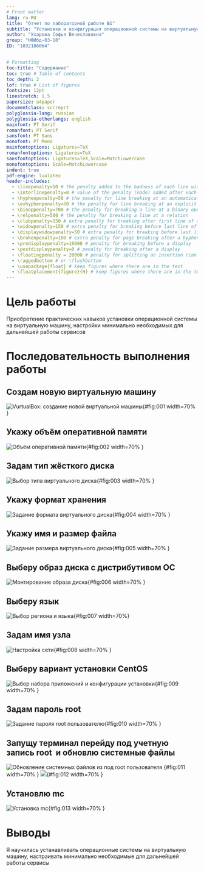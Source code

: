 ```yaml
---
# Front matter
lang: ru-RU
title: "Отчет по лабораторной работе №1"
subtitle: "Установка и конфигурация операционной системы на виртуальную машину"
author: "Ухарова Софья Вячеславовна"
group: "НФИбд-03-18"
ID: "1032186064"


# Formatting
toc-title: "Содержание"
toc: true # Table of contents
toc_depth: 2
lof: true # List of figures
fontsize: 12pt
linestretch: 1.5
papersize: a4paper
documentclass: scrreprt
polyglossia-lang: russian
polyglossia-otherlangs: english
mainfont: PT Serif
romanfont: PT Serif
sansfont: PT Sans
monofont: PT Mono
mainfontoptions: Ligatures=TeX
romanfontoptions: Ligatures=TeX
sansfontoptions: Ligatures=TeX,Scale=MatchLowercase
monofontoptions: Scale=MatchLowercase
indent: true
pdf-engine: lualatex
header-includes:
  - \linepenalty=10 # the penalty added to the badness of each line within a paragraph (no associated penalty node) Increasing the value makes tex try to have fewer lines in the paragraph.
  - \interlinepenalty=0 # value of the penalty (node) added after each line of a paragraph.
  - \hyphenpenalty=50 # the penalty for line breaking at an automatically inserted hyphen
  - \exhyphenpenalty=50 # the penalty for line breaking at an explicit hyphen
  - \binoppenalty=700 # the penalty for breaking a line at a binary operator
  - \relpenalty=500 # the penalty for breaking a line at a relation
  - \clubpenalty=150 # extra penalty for breaking after first line of a paragraph
  - \widowpenalty=150 # extra penalty for breaking before last line of a paragraph
  - \displaywidowpenalty=50 # extra penalty for breaking before last line before a display math
  - \brokenpenalty=100 # extra penalty for page breaking after a hyphenated line
  - \predisplaypenalty=10000 # penalty for breaking before a display
  - \postdisplaypenalty=0 # penalty for breaking after a display
  - \floatingpenalty = 20000 # penalty for splitting an insertion (can only be split footnote in standard LaTeX)
  - \raggedbottom # or \flushbottom
  - \usepackage{float} # keep figures where there are in the text
  - \floatplacement{figure}{H} # keep figures where there are in the text
---
```


# Цель работы

Приобретение практических навыков установки операционной системы на виртуальную машину, настройки минимально необходимых для дальнейшей работы сервисов

# Последовательность выполнения работы

## Создам новую виртуальную машину
![VurtualBox: создание новой виртуальной машины](/Users/sofaavdeeva/Desktop/иб/1/image/11.png){#fig:001 width=70% }

## Укажу объём оперативной памяти
![Объём оперативной памяти](/Users/sofaavdeeva/Desktop/иб/1/image/12.png){#fig:002 width=70% }

## Задам тип жёсткого диска
![Выбор типа виртуального диска](/Users/sofaavdeeva/Desktop/иб/1/image/13.png){#fig:003 width=70% }

## Укажу формат хранения
![Задание формата виртуального диска](/Users/sofaavdeeva/Desktop/иб/1/image/14.png){#fig:004 width=70% }

## Укажу имя и размер файла
![Задание размера виртуального диска](/Users/sofaavdeeva/Desktop/иб/1/image/15.png){#fig:005 width=70% }

## Выберу образ диска с дистрибутивом ОС
![Монтирование образа диска](/Users/sofaavdeeva/Desktop/иб/1/image/16.png){#fig:006 width=70% }

## Выберу язык
![Выбор региона и языка](/Users/sofaavdeeva/Desktop/иб/1/image/17.png){#fig:007 width=70%}

## Задам имя узла
![Настройка сети](/Users/sofaavdeeva/Desktop/иб/1/image/18.png){#fig:008 width=70% }

## Выберу вариант установки CentOS
![Выбор набора приложений и конфигурации установки](/Users/sofaavdeeva/Desktop/иб/1/image/19.png){#fig:009 width=70% }

## Задам пароль root
![Задание пароля root пользователю](/Users/sofaavdeeva/Desktop/иб/1/image/111.png){#fig:010 width=70% }


## Запущу терминал перейду под учетную запись root  и обновлю системные файлы
![Обновление системных файлов из под root пользователя](/Users/sofaavdeeva/Desktop/иб/1/image/112.png)
{#fig:011 width=70% }
![](/Users/sofaavdeeva/Desktop/иб/1/image/113.png){#fig:012 width=70% }

## Установлю mc
![Установка mc](/Users/sofaavdeeva/Desktop/иб/1/image/114.png){#fig:013 width=70% }



# Выводы
 Я научилась устанавливать операционные системы на виртуальную машину, настраивать минимально необходимые для дальнейшей работы сервисы


